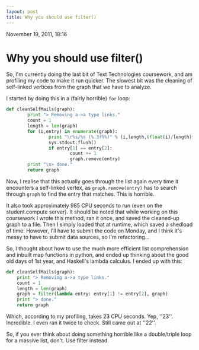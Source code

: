 ```yaml
---
layout: post
title: Why you should use filter()
---
```


November 19, 2011, 18:16

# Why you should use filter() #

So, I'm currently doing the last bit of Text Technologies coursework, and am profiling my code to make it run quicker. The slowest bit was the cleaning of self-linked vertices from the graph that we have to analyze.

I started by doing this in a (fairly horrible) `for` loop:

```python
def cleanSelfMails(graph):
        print "> Removing a->a type links."
        count = 1
        length = len(graph)
        for (i,entry) in enumerate(graph):
                print "\r%s/%s (%.3f%%)" % (i,length,(float(i)/length)*100),
                sys.stdout.flush()
                if entry[1] == entry[2]:
                        count += 1
                        graph.remove(entry)
        print "\n> done."
        return graph
```
Now, I realise that this actually goes through the list again every time it encounters a self-linked vertex, as `graph.remove(entry)` has to search through `graph` to find the entry that matches. This is horrible.

It also took approximately 985 CPU seconds to run (even on the student.compute server). It should be noted that while working on this coursework I wrote this method, ran it once, and saved the cleaned-up graph to a file. Then I simply loaded that at runtime, which saved a shedload of time. However, I'll have to submit the code on Monday, and I think it's messy to have to submit data sources, so I'm refactoring...

So, I thought about how to use the much more efficient list comprehension and inbuilt map functions in python, and ended up thinking about the good old days of 1st year, and Haskell's lambda calculus. I ended up with this:

```python
def cleanSelfMails(graph):
	print "> Removing a->a type links."
	count = 1
	length = len(graph)
	graph = filter(lambda entry: entry[1] != entry[2], graph)
	print "> done."
	return graph
```

Which, according to my profiling, takes 23 CPU seconds. Yep, ''23''. Incredible. I even ran it twice to check. Still came out at ''22''.

So, if you ever think about doing something horrible like a double/triple loop for a massive list, don't. Use filter instead.
